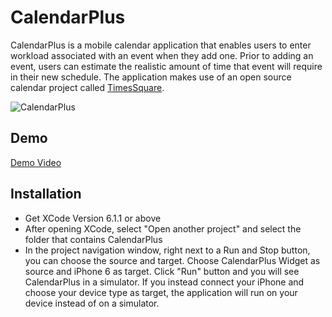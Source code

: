 # CalendarPlus

CalendarPlus is a mobile calendar application that enables users to enter workload associated with an event when they add one. Prior to adding an event, users can estimate the realistic amount of time that event will require in their new schedule. The application makes use of an open source calendar project called [TimesSquare](https://github.com/square/objc-TimesSquare/).

![CalendarPlus](https://github.com/woniesong92/CalendarPlus/raw/master/capture.png)

## Demo
[Demo Video](https://www.dropbox.com/s/1zrfe81cachr7zm/CalendarPlusDemo1.mov)

## Installation

- Get XCode Version 6.1.1 or above
- After opening XCode, select "Open another project" and select the folder that contains CalendarPlus
- In the project navigation window, right next to a Run and Stop button, you can choose the source and target. Choose CalendarPlus Widget as source and iPhone 6 as target. Click "Run" button and you will see CalendarPlus in a simulator. If you instead connect your iPhone and choose your device type as target, the application will run on your device instead of on a simulator.